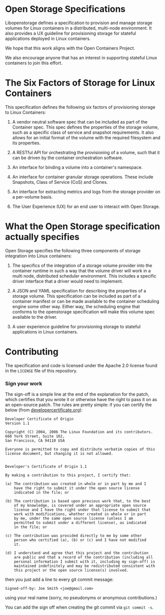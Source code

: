 # Open Storage Specifications

Libopenstorage defines a specification to provision and manage  storage volumes for Linux containers in a distributed, multi-node environment.  It also provides a UX guideline for provisioning storage for stateful applications deployed in Linux containers.

We hope that this work aligns with the Open Containers Project.

We also encourage anyone that has an interest in supporting stateful Linux containers to join this effort. 

# The Six Factors of Storage for Linux Containers

This specification defines the following six factors of provisioning storage to Linux Containers:

1. A vendor neutral software spec that can be included as part of the Container spec.  This spec defines the properties of the storage volume, such as a specific class of service and snapshot requirements.  It also allows for an initial format of the volume with the required filesystem and its properties.

2. A RESTful API for orchestrating the provisioning of a volume, such that it can be driven by the container orchestration software.

3. An interface for binding a volume into a container's namespace.

4. An interface for container granular storage operations.  These include Snapshots, Class of Service (CoS) and Clones.

5. An interface for extracting metrics and logs from the storage provider on a per-volume basis.

6. The User Experience (UX) for an end user to interact with Open Storage.

# What the Open Storage specification actually specifies

Open Storage specifies the following three components of storage integration into Linux containers:

1. The specifics of the integration of a storage volume provider into the container runtime in such a way that the volume driver will work in a multi node, distributed scheduler environment.  This includes a specific driver interface that a driver would need to implement.

2. A JSON and YAML specification for describing the properties of a storage volume.  This specification can be included as part of a container manifest or can be made available to the container scheduling engine some other way.  Either way, the scheduling engine that conforms to the openstorage specification will make this volume spec available to the driver.

3. A user experience guideline for provisioning storage to stateful applications in Linux containers.

# Contributing

The specification and code is licensed under the Apache 2.0 license found in 
the `LICENSE` file of this repository.  

### Sign your work

The sign-off is a simple line at the end of the explanation for the
patch, which certifies that you wrote it or otherwise have the right to
pass it on as an open-source patch.  The rules are pretty simple: if you
can certify the below (from
[developercertificate.org](http://developercertificate.org/)):

```
Developer Certificate of Origin
Version 1.1

Copyright (C) 2004, 2006 The Linux Foundation and its contributors.
660 York Street, Suite 102,
San Francisco, CA 94110 USA

Everyone is permitted to copy and distribute verbatim copies of this
license document, but changing it is not allowed.


Developer's Certificate of Origin 1.1

By making a contribution to this project, I certify that:

(a) The contribution was created in whole or in part by me and I
    have the right to submit it under the open source license
    indicated in the file; or

(b) The contribution is based upon previous work that, to the best
    of my knowledge, is covered under an appropriate open source
    license and I have the right under that license to submit that
    work with modifications, whether created in whole or in part
    by me, under the same open source license (unless I am
    permitted to submit under a different license), as indicated
    in the file; or

(c) The contribution was provided directly to me by some other
    person who certified (a), (b) or (c) and I have not modified
    it.

(d) I understand and agree that this project and the contribution
    are public and that a record of the contribution (including all
    personal information I submit with it, including my sign-off) is
    maintained indefinitely and may be redistributed consistent with
    this project or the open source license(s) involved.
```

then you just add a line to every git commit message:

    Signed-off-by: Joe Smith <joe@gmail.com>

using your real name (sorry, no pseudonyms or anonymous contributions.)

You can add the sign off when creating the git commit via `git commit -s`.
